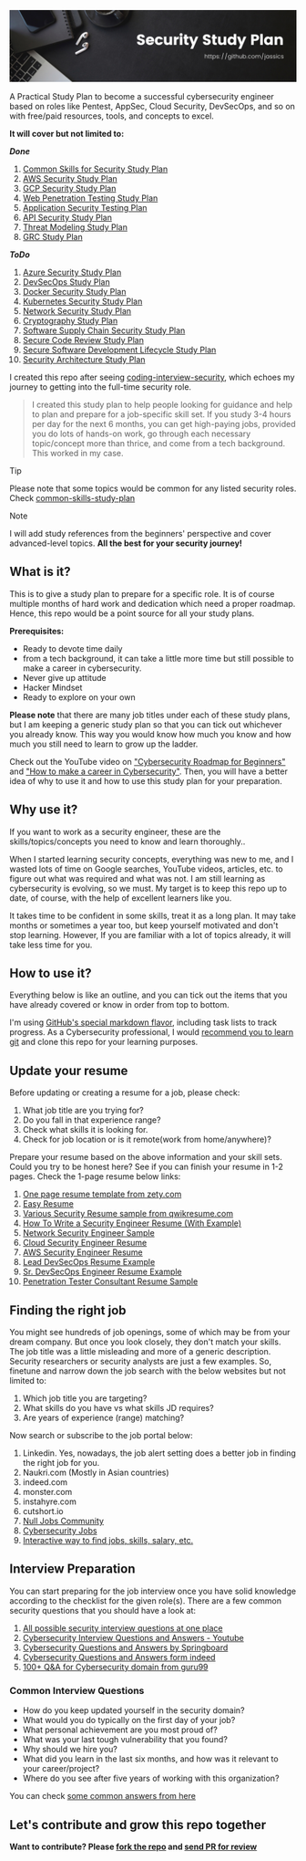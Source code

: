 ![Security Study Plan](images/security-studyplan-github.png)

A Practical Study Plan to become a successful cybersecurity engineer based on roles like Pentest, AppSec, Cloud Security, DevSecOps, and so on with free/paid resources, tools, and concepts to excel.

**It will cover but not limited to:**

**_Done_**
1. [Common Skills for Security Study Plan](common-skills-study-plan.md)
2. [AWS Security Study Plan](aws-security-study-plan.md)
3. [GCP Security Study Plan](gcp-security-study-plan.md)
4. [Web Penetration Testing Study Plan](web-pentest-study-plan.md)
5. [Application Security Testing Plan](application-security-study-plan.md)
6. [API Security Study Plan](api-security-study-plan.md)
7. [Threat Modeling Study Plan](threat-modeling-study-plan.md)
8. [GRC Study Plan](grc-study-plan.md)

**_ToDo_**
1. [Azure Security Study Plan](azure-security-study-plan.md)
2. [DevSecOps Study Plan](devsecops-study-plan.md)
3. [Docker Security Study Plan](docker-security-study-plan.md)
4. [Kubernetes Security Study Plan](kubernetes-security-study-plan.md)
6. [Network Security Study Plan](network-security-study-plan.md)
7. [Cryptography Study Plan](cryptography-study-plan.md)
8. [Software Supply Chain Security Study Plan](software-supply-chain-security-study-plan.md)
9. [Secure Code Review Study Plan](secure-code-review-study-plan.md)
10. [Secure Software Development Lifecycle Study Plan](secure-software-development-lifecycle-study-plan.md)
11. [Security Architecture Study Plan](security-architecture-study-plan.md)

I created this repo after seeing [coding-interview-security](https://github.com/jwasham/coding-interview-university), which echoes my journey to getting into the full-time security role.

> I created this study plan to help people looking for guidance and help to plan and prepare for a job-specific skill set.
If you study 3-4 hours per day for the next 6 months, you can get high-paying jobs, provided you do lots of hands-on work, go through each necessary topic/concept more than thrice, and come from a tech background. This worked in my case.

> [!TIP]
> Please note that some topics would be common for any listed security roles. Check [common-skills-study-plan](common-skills-study-plan.md)

> [!NOTE]
> I will add study references from the beginners' perspective and cover advanced-level topics.
> **All the best for your security journey!**


## What is it?
This is to give a study plan to prepare for a specific role. It is of course multiple months of hard work and dedication which need a proper roadmap. 
Hence, this repo would be a point source for all your study plans.

**Prerequisites:**
- Ready to devote time daily
- from a tech background, it can take a little more time but still possible to make a career in cybersecurity.
- Never give up attitude
- Hacker Mindset
- Ready to explore on your own

**Please note** that there are many job titles under each of these study plans, but I am keeping a generic study plan so that you can tick out whichever you already know. This way you would know how much you know and how much you still need to learn to grow up the ladder.

Check out the YouTube video on ["Cybersecurity Roadmap for Beginners"](https://www.youtube.com/watch?v=-qklv1WXdmo) and ["How to make a career in Cybersecurity"](https://www.youtube.com/watch?v=TPoI1vwcdxo&list=PLRTsCutScZnzN66sG_X9GyJFt-kkKoksi&index=5).
Then, you will have a better idea of why to use it and how to use this study plan for your preparation.

## Why use it?
If you want to work as a security engineer, these are the skills/topics/concepts you need to know and learn thoroughly..

When I started learning security concepts, everything was new to me, and I wasted lots of time on Google searches, YouTube videos, articles, etc. to figure out what was required and what was not.
I am still learning as cybersecurity is evolving, so we must. My target is to keep this repo up to date, of course, with the help of excellent learners like you.

It takes time to be confident in some skills, treat it as a long plan. It may take months or sometimes a year too, but keep yourself motivated and don't stop learning. 
However, If you are familiar with a lot of topics already, it will take less time for you.

## How to use it?
Everything below is like an outline, and you can tick out the items that you have already covered or know in order from top to bottom.

I'm using [GitHub's special markdown flavor](https://guides.github.com/features/mastering-markdown/#GitHub-flavored-markdown), including task lists to track progress.
As a Cybersecurity professional, I would [recommend you to learn git](https://www.udemy.com/course/git-basics-for-everyone) and clone this repo for your learning purposes.

## Update your resume
Before updating or creating a resume for a job, please check:
1. What job title are you trying for?
2. Do you fall in that experience range?
3. Check what skills it is looking for.
4. Check for job location or is it remote(work from home/anywhere)?

Prepare your resume based on the above information and your skill sets. Could you try to be honest here?
See if you can finish your resume in 1-2 pages. Check the 1-page resume below links:
1. [One page resume template from zety.com](https://zety.com/blog/one-page-resume-templates)
2. [Easy Resume](https://www.easyresume.io/)
3. [Various Security Resume sample from qwikresume.com](https://www.qwikresume.com/resume-samples/security-engineer/)
4. [How To Write a Security Engineer Resume (With Example)](https://www.indeed.com/career-advice/resumes-cover-letters/security-engineer-resume)
5. [Network Security Engineer Sample](https://enhancv.com/resume-examples/network-security-engineer/)
6. [Cloud Security Engineer Resume](https://www.hireitpeople.com/resume-database/68-network-and-systems-administrators-resumes/138883-cloud-security-engineer-resume)
7. [AWS Security Engineer Resume](https://www.livecareer.com/resume-search/r/aws-solutions-architect-cloud-security-engineer-dfe9b3bd87d04311bcb32119da547271)
8. [Lead DevSecOps Resume Example](https://www.livecareer.com/resume-search/r/lead-devsecops-engineer-53a226a3bebc4987af0dea7ce0c6740b)
9. [Sr. DevSecOps Engineer Resume Example](https://www.livecareer.com/resume-search/r/sr-devsecops-engineer-81ad059140cf43fda69e77d614d65685)
10. [Penetration Tester Consultant Resume Sample](https://www.livecareer.com/resume-search/r/penetration-tester-consultant-25926a15cbac482883f8d00d26da0d86)

## Finding the right job
You might see hundreds of job openings, some of which may be from your dream company. But once you look closely, they don't match your skills. The job title was a little misleading and more of a generic description. Security researchers or security analysts are just a few examples.
So, finetune and narrow down the job search with the below websites but not limited to:
1. Which job title you are targeting?
2. What skills do you have vs what skills JD requires?
3. Are years of experience (range) matching?

Now search or subscribe to the job portal below:
1. Linkedin. Yes, nowadays, the job alert setting does a better job in finding the right job for you.
2. Naukri.com (Mostly in Asian countries)
3. indeed.com
4. monster.com
5. instahyre.com
6. cutshort.io
7. [Null Jobs Community](https://jobs.null.community/)
8. [Cybersecurity Jobs](https://www.cybersecurityjobs.com/)
9. [Interactive way to find jobs, skills, salary, etc.](https://www.cyberseek.org/pathway.html)

## Interview Preparation
You can start preparing for the job interview once you have solid knowledge according to the checklist for the given role(s). There are a few common security questions that you should have a look at:
1. [All possible security interview questions at one place](https://github.com/jassics/security-interview-questions)
2. [Cybersecurity Interview Questions and Answers - Youtube](https://www.youtube.com/watch?v=q5pQ_YtJWpA)
3. [Cybersecurity Questions and Answers by Springboard](https://www.springboard.com/blog/cybersecurity/25-cybersecurity-job-interview-questions-and-answers/)
4. [Cybersecurity Questions and Answers form indeed](https://in.indeed.com/career-advice/interviewing/cyber-security-interview-questions)
5. [100+ Q&A for Cybersecurity domain from guru99](https://www.guru99.com/cyber-security-interview-questions.html)

### Common Interview Questions
* How do you keep updated yourself in the security domain?
* What would you do typically on the first day of your job? 
* What personal achievement are you most proud of?
* What was your last tough vulnerability that you found?
* Why should we hire you?
* What did you learn in the last six months, and how was it relevant to your career/project?
* Where do you see after five years of working with this organization?

You can check [some common answers from here](https://ayedot.com/119/MiniBlog/General-Interview-Questions-and-their-Answers-for-Tech-Jobs)

## Let's contribute and grow this repo together
**Want to contribute? Please [fork the repo](https://github.com/jassics/security-study-plan/fork) and [send PR for review](https://github.com/jassics/security-study-plan/pulls)**
